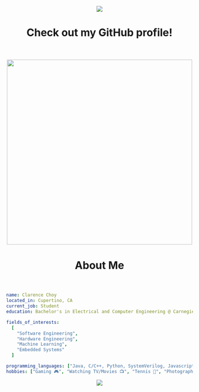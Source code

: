 

<!--
**cozey7/cozey7** is a ✨ _special_ ✨ repository because its `README.md` (this file) appears on your GitHub profile.

Here are some ideas to get you started:

- 🔭 I’m currently working on ...
- 🌱 I’m currently learning ...
- 👯 I’m looking to collaborate on ...
- 🤔 I’m looking for help with ...
- 💬 Ask me about ...
- 📫 How to reach me: ...
- 😄 Pronouns: ...
- ⚡ Fun fact: ...
-->

<p align="center">
  <img src="https://capsule-render.vercel.app/api?type=waving&color=auto&height=200&section=header&text=Hey%20There%20👋&fontSize=75&animation=fadeIn" />
</p>
<header>
  <h1>Check out my GitHub profile!</h1>
</header>
<p align="center">
  <img height="500" src="https://media.giphy.com/media/v1.Y2lkPTc5MGI3NjExbHJkdm41bzEyZXF0MWR2OXA0MWZmdm8zd3dmMXc4bHFtbmY4b3E4ZCZlcD12MV9naWZzX3NlYXJjaCZjdD1n/q8ld8Sk7WWyY0/giphy.gif"/>
</p>
<header>
  <h1>About Me</h1>
</header>

```yaml
name: Clarence Choy
located_in: Cupertino, CA
current_job: Student
education: Bachelor's in Electrical and Computer Engineering @ Carnegie Mellon University (May 2027)

fields_of_interests:
  [
    "Software Engineering",
    "Hardware Engineering",
    "Machine Learning",
    "Embedded Systems"
  ]

programming_languages: ["Java, C/C++, Python, SystemVerilog, Javascript"]
hobbies: ["Gaming 🎮", "Watching TV/Movies 📺", "Tennis 🎾", "Photography 📷", "Side Quests 🌎"]
```
<p align="center">
  <img src="https://capsule-render.vercel.app/api?type=waving&color=auto&height=100&section=footer&animation=fadeIn" />
</p>

